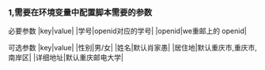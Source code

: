 ### 1,需要在环境变量中配置脚本需要的参数
必要参数
|key|value|
|学号|openid对应的学号|
|openid|we重邮上的 openid|

可选参数
|key|value|
|性别|男/女|
|姓名|默认肖家愚|
|居住地|默认重庆市,重庆市,南岸区|
|详细地址|默认重庆邮电大学|
